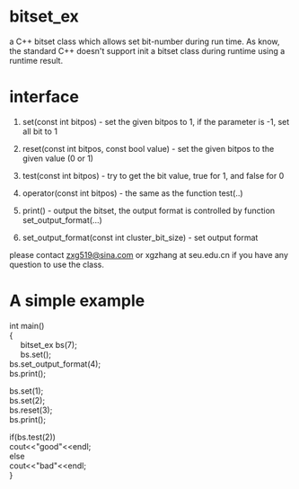 # bitset_ex
a C++ bitset class which allows set bit-number during run time. As know, the standard C++ doesn't support init a bitset class during runtime using a runtime result.

# interface
1. set(const int bitpos) - set the given bitpos to 1, if the parameter is -1, set all bit to 1

2. reset(const int bitpos, const bool value) - set the given bitpos to the given value (0 or 1)

3. test(const int bitpos) - try to get the bit value, true for 1, and false for 0

4. operator(const int bitpos) - the same as the function test(..)

5. print() - output the bitset, the output format is controlled by function set_output_format(...)

6. set_output_format(const int cluster_bit_size) - set output format

please contact zxg519@sina.com or xgzhang at seu.edu.cn if you have any question to use the class.

# A simple example
int main()  
{  
   $~~~~$ bitset_ex bs(7);   
   $~~~~$ bs.set();   
   bs.set_output_format(4);   
   bs.print();     
   
   bs.set(1);     
   bs.set(2);     
   bs.reset(3);     
   bs.print();     
   
   if(bs.test(2))    
       cout<<"good"<<endl;    
   else  
       cout<<"bad"<<endl;  
}
 

